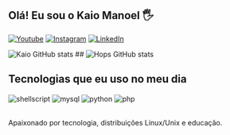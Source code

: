 ## Olá! Eu sou o Kaio Manoel 🖐️

[![Youtube](https://img.shields.io/badge/YouTube-FF0000?style=for-the-badge&logo=youtube&logoColor=white)]()
[![Instagram](https://img.shields.io/badge/Instagram-E4405F?style=for-the-badge&logo=instagram&logoColor=white)](https://instagram.com/kaiolimac)
[![LinkedIn](https://img.shields.io/badge/LinkedIn-0077B5?style=for-the-badge&logo=linkedin&logoColor=white)](https://www.linkedin.com/in/kaio-manoel-3934b0252/)

![Kaio GitHub stats](https://github-readme-stats.vercel.app/api?username=Kaiocut&theme=blue-green) ##   ![Hops GitHub stats](https://github-readme-stats.vercel.app/api/top-langs/?username=Kaiocut&theme=blue-green)

## Tecnologias que eu uso no meu dia

<div style="display: inline_block">
  <img align="center" alt="shellscript" src="https://img.shields.io/badge/Shell_Script-121011?style=for-the-badge&logo=gnu-bash&logoColor=white" />
  <img align="center" alt="mysql" src="https://img.shields.io/badge/MySQL-00000F?style=for-the-badge&logo=mysql&logoColor=white" />
  <img align="center" alt="python" src="https://img.shields.io/badge/Python-3776AB?style=for-the-badge&logo=python&logoColor=white" />
  <img align="center" alt="php" src="https://img.shields.io/badge/PHP-777BB4?style=for-the-badge&logo=php&logoColor=white" />

</div><br/>

Apaixonado por tecnologia, distribuições Linux/Unix e educação.
